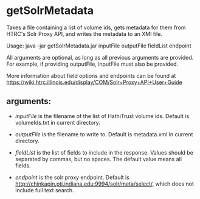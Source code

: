 getSolrMetadata
==================

Takes a file containing a list of volume ids, gets metadata for them from HTRC's Solr Proxy API, and writes the metadata to an XMl file.

Usage: java -jar getSolrMetadata.jar inputFile outputFile fieldList endpoint

All arguments are optional, as long as all previous arguments are provided.  For example, if providing outputFile, inputFile must also be provided.

More information about field options and endpoints can be found at https://wiki.htrc.illinois.edu/display/COM/Solr+Proxy+API+User+Guide

## arguments:

+ *inputFile* is the filename of the list of HathiTrust volume ids.  Default is volumeIds.txt in current directory.

+ *outputFile* is the filename to write to.  Default is metadata.xml in current directory.

+ *fieldLIst* is the list of fields to include in the response.  Values should be separated by commas, but no spaces.  The default value means all fields.

+ *endpoint* is the solr proxy endpoint. Default is http://chinkapin.pti.indiana.edu:9994/solr/meta/select/, which does not include full text search.